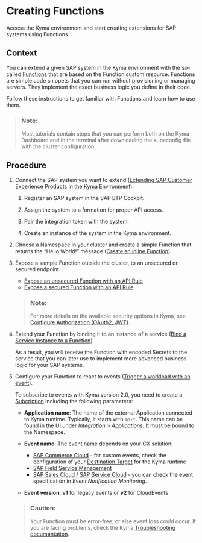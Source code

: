 <!-- loiofe4ba5b46f794037a4aee13df9df2d3c -->

# Creating Functions

Access the Kyma environment and start creating extensions for SAP systems using Functions.



<a name="loiofe4ba5b46f794037a4aee13df9df2d3c__context_qqq_khv_msb"/>

## Context

You can extend a given SAP system in the Kyma environment with the so-called [Functions](https://kyma-project.io/docs/kyma/latest/01-overview/main-areas/serverless/svls-01-overview/) that are based on the Function custom resource. Functions are simple code snippets that you can run without provisioning or managing servers. They implement the exact business logic you define in their code.

Follow these instructions to get familiar with Functions and learn how to use them.

> ### Note:  
> Most tutorials contain steps that you can perform both on the Kyma Dashboard and in the terminal after downloading the kubeconfig file with the cluster configuration.



<a name="loiofe4ba5b46f794037a4aee13df9df2d3c__steps_vg2_4hv_msb"/>

## Procedure

1.  Connect the SAP system you want to extend \([Extending SAP Customer Experience Products in the Kyma Environment](../40-extensions/extending-sap-customer-experience-products-in-the-kyma-environment-83df31a.md)\).

    1.  Register an SAP system in the SAP BTP Cockpit.

    2.  Assign the system to a formation for proper API access.

    3.  Pair the integration token with the system.

    4.  Create an instance of the system in the Kyma environment.


2.  Choose a Namespace in your cluster and create a simple Function that returns the “Hello World!” message \([Create an inline Function](https://kyma-project.io/docs/kyma/latest/03-tutorials/00-serverless/svls-01-create-inline-function/)\).

3.  Expose a sample Function outside the cluster, to an unsecured or secured endpoint.

    -   [Expose an unsecured Function with an API Rule](https://kyma-project.io/docs/kyma/latest/03-tutorials/00-serverless/svls-03-expose-function/)
    -   [Expose a secured Function with an API Rule](https://kyma-project.io/docs/kyma/latest/03-tutorials/00-api-exposure/apix-03-expose-and-secure-service/#deploy-expose-and-secure-the-sample-resources)

    > ### Note:  
    > For more details on the available security options in Kyma, see [Configure Authorization \(OAuth2, JWT\)](https://kyma-project.io/docs/kyma/latest/05-technical-reference/apix-01-config-authorizations-apigateway).

4.  Extend your Function by binding it to an instance of a service \([Bind a Service Instance to a Function](https://kyma-project.io/docs/kyma/latest/03-tutorials/00-serverless/svls-10-bind-a-serviceinstance-to-a-function/)\).

    As a result, you will receive the Function with encoded Secrets to the service that you can later use to implement more advanced business logic for your SAP systems.

5.  Configure your Function to react to events \([Trigger a workload with an event](https://kyma-project.io/docs/kyma/latest/02-get-started/04-trigger-workload-with-event/)\).

    To subscribe to events with Kyma version 2.0, you need to create a [Subcription](https://kyma-project.io/docs/kyma/latest/02-get-started/04-trigger-workload-with-event/#create-a-subscription) including the following parameters:

    -   **Application name**: The name of the external Application connected to Kyma runtime. Typically, it starts with `mp-*`. This name can be found in the UI under *Integration* \> *Applications*. It must be bound to the Namespace.
    -   **Event name**: The event name depends on your CX solution:
        -   [SAP Commerce Cloud](https://help.sap.com/viewer/d0224eca81e249cb821f2cdf45a82ace/2105/en-US/81d15ea98eaa451594dac05a9d3f06b5.html) - for custom events, check the configuration of your [Destination Target](https://help.sap.com/viewer/d0224eca81e249cb821f2cdf45a82ace/2105/en-US/3e882f46581a46f0ba9518a90d268c56.html) for the Kyma runtime
        -   [SAP Field Service Management](https://help.sap.com/viewer/fsm_integration/Cloud/en-US/kyma-connector.html)
        -   [SAP Sales Cloud / SAP Service Cloud](https://help.sap.com/viewer/d5fec61c279741048109d851d4d3d1ad/LATEST/en-US/f9d56b2aeb3f42ddb8770fd31d4a115f.html) - you can check the event specification in *Event Notification Monitoring*.

    -   **Event version**: **v1** for legacy events or **v2** for CloudEvents

    > ### Caution:  
    > Your Function must be error-free, or else event loss could occur. If you are facing problems, check the Kyma [Troubleshooting documentation](https://kyma-project.io/docs/kyma/latest/04-operation-guides/troubleshooting/).


